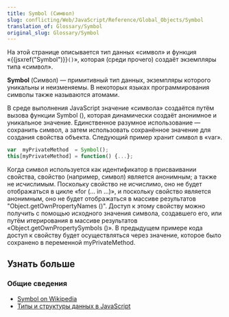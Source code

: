 ```yaml
---
title: Symbol (Символ)
slug: conflicting/Web/JavaScript/Reference/Global_Objects/Symbol
translation_of: Glossary/Symbol
original_slug: Glossary/Symbol
---
```


На этой странице описывается тип данных «символ» и функция «{{jsxref("Symbol")}}`()`», которая (среди прочего) создаёт экземпляры типа «символ».

**Symbol** (Символ) — примитивный тип данных, экземпляры которого уникальны и неизменяемы. В некоторых языках программирования символы также называются атомами.

В среде выполнения JavaScript значение «символа» создаётся путём вызова функции Symbol (), которая динамически создаёт анонимное и уникальное значение. Единственное разумное использование — сохранить символ, а затем использовать сохранённое значение для создания свойства объекта. Следующий пример хранит символ в «var».

```js
var  myPrivateMethod  = Symbol();
this[myPrivateMethod] = function() {...};
```

Когда символ используется как идентификатор в присваивании свойства, свойство (например, символ) является анонимным; а также не исчислимым. Поскольку свойство не исчислимо, оно не будет отображаться в цикле «for (... in ...)», и поскольку свойство является анонимным, оно не будет отображаться в массиве результатов "Object.getOwnPropertyNames ()". Доступ к этому свойству можно получить с помощью исходного значения символа, создавшего его, или путём итерирования в массиве результатов «Object.getOwnPropertySymbols ()». В предыдущем примере кода доступ к свойству будет осуществляться через значение, которое было сохранено в переменной myPrivateMethod.

## Узнать больше

### Общие сведения

- [Symbol on Wikipedia](http://en.wikipedia.org/wiki/Symbol_%28programming%29)
- [Типы и структуры данных в JavaScript](/ru/docs/Web/JavaScript/Data_structures)
